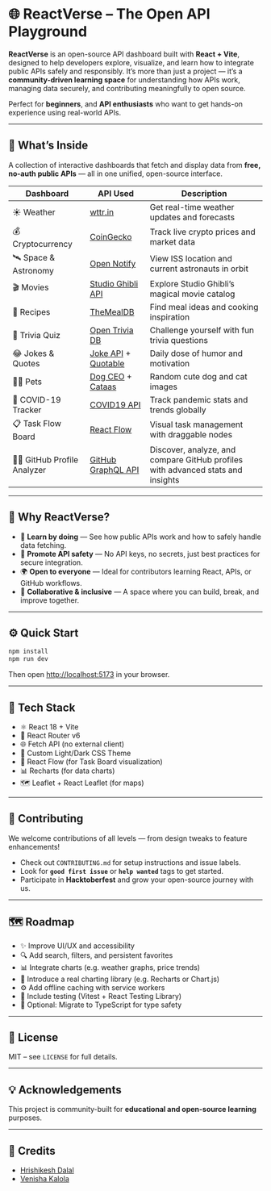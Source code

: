 # 🌐 ReactVerse – The Open API Playground

**ReactVerse** is an open-source API dashboard built with **React + Vite**, designed to help developers explore, visualize, and learn how to integrate public APIs safely and responsibly.
It’s more than just a project — it’s a **community-driven learning space** for understanding how APIs work, managing data securely, and contributing meaningfully to open source.

Perfect for **beginners**, and **API enthusiasts** who want to get hands-on experience using real-world APIs.

---

## 🚀 What’s Inside

A collection of interactive dashboards that fetch and display data from **free, no-auth public APIs** — all in one unified, open-source interface.

| Dashboard             | API Used                                                                                                | Description                                       |
| --------------------- | ------------------------------------------------------------------------------------------------------- | ------------------------------------------------- |
| ☀️ Weather            | [wttr.in](https://wttr.in/:help)                                                                        | Get real-time weather updates and forecasts       |
| 💰 Cryptocurrency     | [CoinGecko](https://www.coingecko.com/en/api)                                                           | Track live crypto prices and market data          |
| 🛰️ Space & Astronomy | [Open Notify](http://open-notify.org/Open-Notify-API/)                                                  | View ISS location and current astronauts in orbit |
| 🎬 Movies             | [Studio Ghibli API](https://ghibliapi.vercel.app/)                                                      | Explore Studio Ghibli’s magical movie catalog     |
| 🍳 Recipes            | [TheMealDB](https://www.themealdb.com/api.php)                                                          | Find meal ideas and cooking inspiration           |
| 🎯 Trivia Quiz        | [Open Trivia DB](https://opentdb.com/api_config.php)                                                    | Challenge yourself with fun trivia questions      |
| 😂 Jokes & Quotes     | [Joke API](https://official-joke-api.appspot.com/) + [Quotable](https://github.com/lukePeavey/quotable) | Daily dose of humor and motivation                |
| 🐶🐱 Pets             | [Dog CEO](https://dog.ceo/dog-api/) + [Cataas](https://cataas.com/#/)                                   | Random cute dog and cat images                    |
| 🦠 COVID-19 Tracker   | [COVID19 API](https://covid19api.com/)                                                                  | Track pandemic stats and trends globally          |
| 📋 Task Flow Board    | [React Flow](https://reactflow.dev/)                                                                    | Visual task management with draggable nodes       |
| 🧑‍💻 GitHub Profile Analyzer | [GitHub GraphQL API](https://docs.github.com/en/graphql) | Discover, analyze, and compare GitHub profiles with advanced stats and insights |

---

## 🧠 Why ReactVerse?

* 🧩 **Learn by doing** — See how public APIs work and how to safely handle data fetching.
* 🔐 **Promote API safety** — No API keys, no secrets, just best practices for secure integration.
* 🌍 **Open to everyone** — Ideal for contributors learning React, APIs, or GitHub workflows.
* 💬 **Collaborative & inclusive** — A space where you can build, break, and improve together.

---

## ⚙️ Quick Start

```bash
npm install
npm run dev
```

Then open [http://localhost:5173](http://localhost:5173) in your browser.

---

## 🧰 Tech Stack

* ⚛️ React 18 + Vite
* 🧭 React Router v6
* 🌐 Fetch API (no external client)
* 🎨 Custom Light/Dark CSS Theme
* 🔄 React Flow (for Task Board visualization)
* 📊 Recharts (for data charts)
* 🗺️ Leaflet + React Leaflet (for maps)

---

## 🤝 Contributing

We welcome contributions of all levels — from design tweaks to feature enhancements!

* Check out `CONTRIBUTING.md` for setup instructions and issue labels.
* Look for **`good first issue`** or **`help wanted`** tags to get started.
* Participate in **Hacktoberfest** and grow your open-source journey with us.

---

## 🗺️ Roadmap

* ✨ Improve UI/UX and accessibility
* 🔍 Add search, filters, and persistent favorites
* 📊 Integrate charts (e.g. weather graphs, price trends)
* 🧱 Introduce a real charting library (e.g. Recharts or Chart.js)
* ⚙️ Add offline caching with service workers
* 🧪 Include testing (Vitest + React Testing Library)
* 🧾 Optional: Migrate to TypeScript for type safety

---


## 🪪 License

MIT – see `LICENSE` for full details.

---

## 💡 Acknowledgements

This project is community-built for **educational and open-source learning** purposes.

---

## 👥 Credits

* [Hrishikesh Dalal](https://www.hrishikeshdalal.tech/)
* [Venisha Kalola](https://www.venishakalola.tech/)

